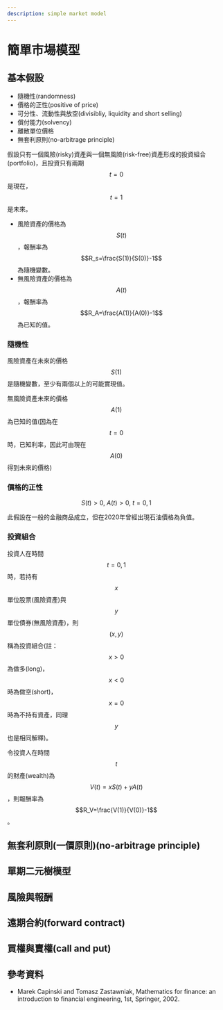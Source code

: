 ```yaml
---
description: simple market model
---
```


# 簡單市場模型

## 基本假設

* 隨機性(randomness)
* 價格的正性(positive of price)
* 可分性、流動性與放空(divisibliy, liquidity and short selling)
* 償付能力(solvency)
* 離散單位價格
* 無套利原則(no-arbitrage principle)

假設只有一個風險(risky)資產與一個無風險(risk-free)資產形成的投資組合(portfolio)，且投資只有兩期$$t=0$$是現在，$$t=1$$是未來。

* 風險資產的價格為$$S(t)$$，報酬率為$$R_s=\frac{S(1)}{S(0)}-1$$為隨機變數。
* 無風險資產的價格為$$A(t)$$，報酬率為$$R_A=\frac{A(1)}{A(0)}-1$$為已知的值。

### 隨機性

風險資產在未來的價格$$S(1)$$是隨機變數，至少有兩個以上的可能實現值。

無風險資產未來的價格$$A(1)$$為已知的值(因為在$$t=0$$時，已知利率，因此可由現在$$A(0)$$得到未來的價格)

### 價格的正性

$$S(t) >0, ~ A(t) > 0, ~ t=0,1$$

此假設在一般的金融商品成立，但在2020年曾經出現石油價格為負值。

### 投資組合

投資人在時間$$t=0,1$$時，若持有$$x$$單位股票(風險資產)與$$y$$單位債券(無風險資產)，則$$(x,y)$$稱為投資組合(註：$$x>0$$為做多(long)，$$x<0$$時為做空(short)，$$x=0$$時為不持有資產，同理$$y$$也是相同解釋)。

令投資人在時間$$t$$的財產(wealth)為$$V(t)=xS(t)+yA(t)$$，則報酬率為$$R_V=\frac{V(1)}{V(0)}-1$$。











## 無套利原則(一價原則)(no-arbitrage principle)



## 單期二元樹模型

## 風險與報酬

## 遠期合約(forward contract)

## 買權與賣權(call and put)



## 參考資料

* Marek Capinski and Tomasz Zastawniak, Mathematics for finance: an introduction to financial engineering, 1st, Springer, 2002.
